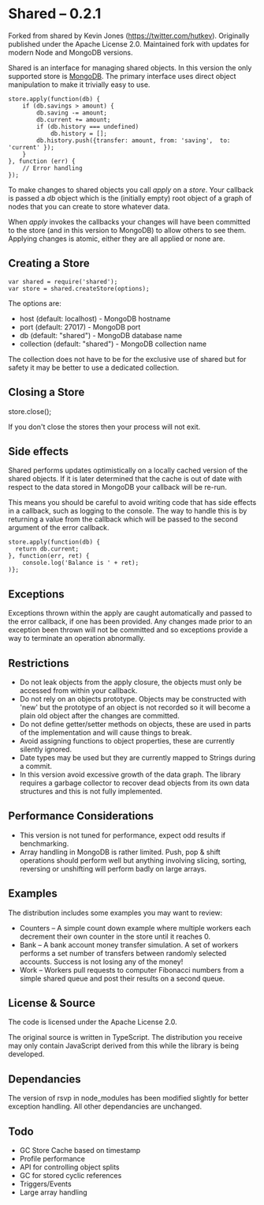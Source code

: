 ﻿Shared – 0.2.1
==============
Forked from shared by Kevin Jones (https://twitter.com/hutkev).
Originally published under the Apache License 2.0.
Maintained fork with updates for modern Node and MongoDB versions.

Shared is an interface for managing shared objects. In this version the only supported store is [MongoDB](http://www.mongodb.org). The primary interface uses direct object manipulation to make it trivially easy to use. 

    store.apply(function(db) {
        if (db.savings > amount) {
            db.saving -= amount;
            db.current += amount;
            if (db.history === undefined)
                db.history = [];
            db.history.push({transfer: amount, from: 'saving',  to: 'current' });
        }
    }, function (err) {
        // Error handling
    });
    
To make changes to shared objects you call *apply* on a *store*. Your callback is passed a *db* object which is the (initially empty) root object of a graph of nodes that you can create to store whatever data.

When *apply* invokes the callbacks your changes will have been committed to the store (and in this version to MongoDB) to allow others to see them. Applying changes is atomic, either they are all applied or none are. 

Creating a Store
----------------

    var shared = require('shared');
    var store = shared.createStore(options);
    
The options are:
* host (default: localhost) - MongoDB hostname
* port (default: 27017) - MongoDB port
* db (default: "shared") - MongoDB database name
* collection (default: "shared") - MongoDB collection name
 
The collection does not have to be for the exclusive use of shared but for safety it may be better to use a dedicated collection.

Closing a Store
---------------

  store.close();

If you don't close the stores then your process will not exit.

Side effects
------------

Shared performs updates optimistically on a locally cached version of the shared objects. If it is later determined that the cache is out of date with respect to the data stored in MongoDB your callback will be re-run. 

This means you should be careful to avoid writing code that has side effects in a callback, such as logging to the console. The way to handle this is by returning a value from the callback which will be passed to the second argument of the error callback.

    store.apply(function(db) {
      return db.current;
    }, function(err, ret) {
        console.log('Balance is ' + ret);
    )};
 
Exceptions
----------

Exceptions thrown within the apply are caught automatically and passed to the error callback, if one has been provided. Any changes made prior to an exception been thrown will not be committed and so exceptions provide a way to terminate an operation abnormally.   

Restrictions
------------

* Do not leak objects from the apply closure, the objects must only be accessed from within your callback.
* Do not rely on an objects prototype. Objects may be constructed with 'new'   but the prototype of an object is not recorded so it will become a plain old object after the changes are committed.
* Do not define getter/setter methods on objects, these are used in parts of the implementation and will cause things to break.
* Avoid assigning functions to object properties, these are currently silently ignored.
* Date types may be used but they are currently mapped to Strings during a commit.
* In this version avoid excessive growth of the data graph. The library requires a garbage collector to recover dead objects from its own data structures and this is not fully implemented. 


Performance Considerations
--------------------------

* This version is not tuned for performance, expect odd results if benchmarking.
* Array handling in MongoDB is rather limited. Push, pop & shift operations should perform well but anything involving slicing, sorting, reversing or unshifting will perform badly on large arrays.

Examples
--------
The distribution includes some examples you may want to review:

* Counters – A simple count down example where multiple workers each decrement their own counter in the store until it reaches 0.
* Bank – A bank account money transfer simulation. A set of workers performs a set number of transfers between randomly selected accounts. Success is not losing any of the money!  
* Work – Workers pull requests to computer Fibonacci numbers from a simple shared queue and post their results on a second queue.

License & Source
----------------
The code is licensed under the Apache License 2.0.

The original source is written in TypeScript. The distribution you receive may only contain JavaScript derived from this while the library is being developed.

Dependancies
------------

The version of rsvp in node_modules has been modified slightly for better exception handling. All other dependancies are unchanged.


Todo
----

* GC Store Cache based on timestamp
* Profile performance
* API for controlling object splits
* GC for stored cyclic references
* Triggers/Events
* Large array handling

